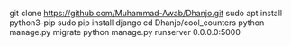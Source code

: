 git clone https://github.com/Muhammad-Awab/Dhanjo.git
sudo apt install python3-pip
sudo pip install django
cd Dhanjo/cool_counters
python manage.py migrate
python manage.py runserver 0.0.0.0:5000
